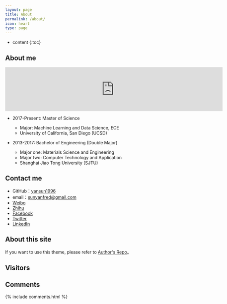 ```yaml
---
layout: page
title: About
permalink: /about/
icon: heart
type: page
---
```


* content
{:toc}

## About me

<iframe src="https://githubbadge.appspot.com/yansun1996" style="border: 0;height: 142px;width: 700px;overflow: hidden;" frameBorder="0" align="middle"></iframe>

* 2017-Present: Master of Science
    * Major: Machine Learning and Data Science, ECE
    * University of California, San Diego (UCSD)

* 2013-2017: Bachelor of Engineering (Double Major)
    * Major one: Materials Science and Engineering
    * Major two: Computer Technology and Application
    * Shanghai Jiao Tong University (SJTU)

## Contact me

* GitHub：[yansun1996](https://github.com/yansun1996)
* email：sunyanfred@gmail.com
* [Weibo](http://weibo.com/5132629547)
* [Zhihu](https://www.zhihu.com/people/huo-huo-huo-81)
* [Facebook](https://www.facebook.com/triplefire.yan.sun)
* [Twitter](https://twitter.com/sunyanfred)
* [LinkedIn](https://www.linkedin.com/in/yansun1996/)

## About this site


If you want to use this theme, please refer to [Author's Repo](https://github.com/Gaohaoyang/gaohaoyang.github.io/)。

## Visitors

<script type="text/javascript" src="//rf.revolvermaps.com/0/0/8.js?i=545kzawwnu0&amp;m=1&amp;c=ff0000&amp;cr1=ffffff&amp;f=arial&amp;l=33" async="async"></script>

## Comments

{% include comments.html %}
